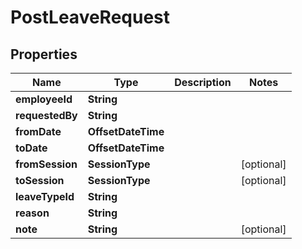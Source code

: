 

# PostLeaveRequest


## Properties

| Name | Type | Description | Notes |
|------------ | ------------- | ------------- | -------------|
|**employeeId** | **String** |  |  |
|**requestedBy** | **String** |  |  |
|**fromDate** | **OffsetDateTime** |  |  |
|**toDate** | **OffsetDateTime** |  |  |
|**fromSession** | **SessionType** |  |  [optional] |
|**toSession** | **SessionType** |  |  [optional] |
|**leaveTypeId** | **String** |  |  |
|**reason** | **String** |  |  |
|**note** | **String** |  |  [optional] |



